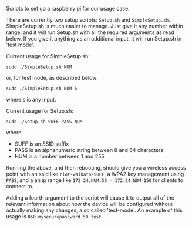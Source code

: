 Scripts to set up a raspberry pi for our usage case.

There are currently two setup scripts: `Setup.sh` and `SimpleSetup.sh`. SimpleSetup.sh is much easier to manage. Just give it any number within range, and it will run Setup.sh with all the required arguments as read below. If you give it anything as an additional input, it will run Setup.sh in 'test mode'.

Current usage for SimpleSetup.sh:

`sudo ./SimpleSetup.sh NUM`

or, for test mode, as described below:

`sudo ./SimpleSetup.sh NUM S`

where s is any input.


Current usage for Setup.sh:

`sudo ./Setup.sh SUFF PASS NUM`

where:
* SUFF is an SSID suffix
* PASS is an alphanumeric string between 8 and 64 characters
* NUM is a number between 1 and 255

Running the above, and then rebooting, should give you a wireless access point with an ssid like `riot-waikato-SUFF`, a WPA2 key management using `PASS`, and a an ip range like `172.24.NUM.50 - 172.24.NUM-150` for clients to connect to.

Adding a fourth argument to the script will cause it to output all of the relevant information about how the device will be configured without actually making any changes, a so called 'test-mode'. An example of this usage is `050 mysecurepassword 50 test`.


